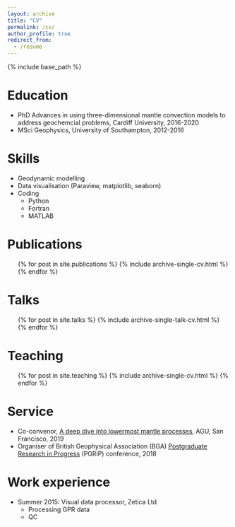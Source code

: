 ```yaml
---
layout: archive
title: "CV"
permalink: /cv/
author_profile: true
redirect_from:
  - /resume
---
```


{% include base_path %}

Education
======
* PhD Advances in using three-dimensional mantle convection models to address geochemcial problems, Cardiff University, 2016-2020
* MSci Geophysics, University of Southampton, 2012-2016
  
Skills
======
* Geodynamic modelling
* Data visualisation (Paraview, matplotlib, seaborn)
* Coding
  * Python
  * Fortran
  * MATLAB

Publications
======
  <ul>{% for post in site.publications %}
    {% include archive-single-cv.html %}
  {% endfor %}</ul>
  
Talks
======
  <ul>{% for post in site.talks %}
    {% include archive-single-talk-cv.html %}
  {% endfor %}</ul>
  
Teaching
======
  <ul>{% for post in site.teaching %}
    {% include archive-single-cv.html %}
  {% endfor %}</ul>
  
Service
======
* Co-convenor, [A deep dive into lowermost mantle processes](https://agu.confex.com/agu/fm19/meetingapp.cgi/Session/80766), AGU, San Francisco, 2019 
* Organiser of British Geophysical Association (BGA) [Postgraduate Research in Progress](https://britgeophysics.files.wordpress.com/2018/10/programme.pdf) (PGRiP) conference, 2018


Work experience
======
* Summer 2015: Visual data processor, Zetica Ltd
  * Processing GPR data
  * QC

